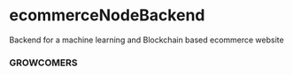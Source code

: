 # ecommerceNodeBackend

Backend for a machine learning and Blockchain based ecommerce website

### GROWCOMERS
